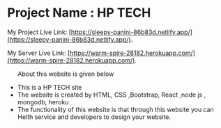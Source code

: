 # Project Name : HP TECH


My Project Live Link: [https://sleepy-panini-86b83d.netlify.app/](https://sleepy-panini-86b83d.netlify.app/).

My Server Live Link: [https://warm-spire-28182.herokuapp.com/](https://warm-spire-28182.herokuapp.com/).

<ul>
<p>About this website is given below</p>
            <li>This is a HP TECH site</li>
            <li>The website is created by HTML, CSS ,Bootstrap, React ,node js , mongodb, heroku</li>
            <li>The functionality of this website is that through this website you can Helth service and developers to design your website.</li>
        </ul>


